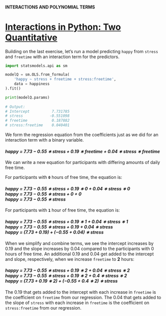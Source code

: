 #### INTERACTIONS AND POLYNOMIAL TERMS

# [Interactions in Python: Two Quantitative](https://www.codecademy.com/courses/linear-regression-mssp/lessons/stats-interactions-and-polynomial-terms-in-multiple-regression/exercises/interactions-in-python-two-quantitative)

Building on the last exercise, let’s run a model predicting `happy` from `stress` and `freetime` with an interaction term for the predictors.
```py
import statsmodels.api as sm

modelQ = sm.OLS.from_formula(
    'happy ~ stress + freetime + stress:freetime', 
    data = happiness
).fit()

print(modelQ.params)
 
# Output:
# Intercept          7.731785
# stress            -0.551098
# freetime           0.187882
# stress:freetime    0.040401
```
We form the regression equation from the coefficients just as we did for an interaction term with a binary variable.

<h4>
    <em>
        happy = 7.73 − 0.55 ∗ stress + 0.19 ∗ freetime + 0.04 ∗ stress ∗ freetime
    </em>
</h4>

We can write a new equation for participants with differing amounts of daily free time.

For participants with **`0`** hours of free time, the equation is:

<h4>
    <em>
        happy = 7.73 − 0.55 ∗ stress + 0.19 ∗ 0 + 0.04 ∗ stress ∗ 0
    </em>
    <br />
    <em>
        happy = 7.73 − 0.55 ∗ stress + 0 + 0
    </em>
    <br />
    <em>
        happy = 7.73 − 0.55 ∗ stress
    </em>
</h4>
 
For participants with **`1`** hour of free time, the equation is:

<h4>
    <em>
        happy = 7.73 − 0.55 ∗ stress + 0.19 ∗ 1 + 0.04 ∗ stress ∗ 1
    </em>
    <br />
    <em>
        happy = 7.73 − 0.55 ∗ stress + 0.19 + 0.04 ∗ stress
    </em>
    <br />
    <em>
        happy = (7.73 + 0.19) + (−0.55 + 0.04) ∗ stress
    </em>
</h4>
 
When we simplify and combine terms, we see the intercept increases by 0.19 and the slope increases by 0.04 compared to the participants with 0 hours of free time. 
An additional 0.19 and 0.04 get added to the intercept and slope, respectively, when we increase `freetime` to **2** hours:

<h4>
    <em>
        happy = 7.73 − 0.55 ∗ stress + 0.19 ∗ 2 + 0.04 ∗ stress ∗ 2
    </em>
    <br />
    <em>
        happy = 7.73 − 0.55 ∗ stress + 0.19 ∗ 2 + 0.4 ∗ stress ∗ 2
    </em>
    <br />
    <em>
        happy = (7.73 + 0.19 ∗ 2) + (−0.55 + 0.4 ∗ 2) ∗ stress
    </em>
</h4>
 
The 0.19 that gets added to the intercept with each increase in `freetime` is the coefficient on `freetime` from our regression. 
The 0.04 that gets added to the slope of `stress` with each increase in `freetime` is the coefficient on `stress:freetime` from our regression.
